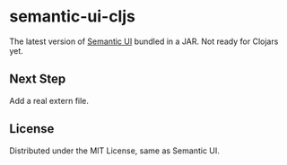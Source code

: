 # semantic-ui-cljs

The latest version of [Semantic UI](http://semantic-ui.com/) bundled
in a JAR. Not ready for Clojars yet.

## Next Step

Add a real extern file.

## License

Distributed under the MIT License, same as Semantic UI.
